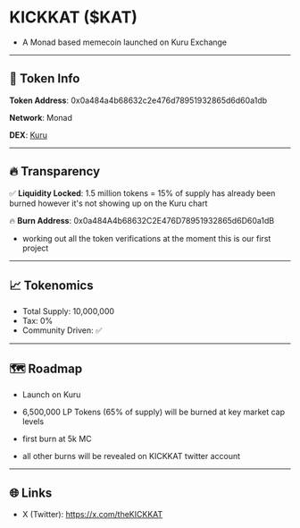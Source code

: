 # KICKKAT ($KAT)

- A Monad based memecoin launched on Kuru Exchange


----


## 🔗 Token Info

**Token Address**: 0x0a484a4b68632c2e476d78951932865d6d60a1db  

**Network**: Monad

**DEX**: [Kuru](https://kuru.exchange)


----


## 🔥 Transparency

✅ **Liquidity Locked**: 1.5 million tokens = 15% of supply has already been burned however it's not showing up on the Kuru chart

🔥 **Burn Address**: 0x0a484A4b68632C2E476D78951932865d6D60a1dB

- working out all the token verifications at the moment this is our first project

----


## 📈 Tokenomics

- Total Supply: 10,000,000
- Tax: 0% 
- Community Driven: ✅


----


## 🗺️ Roadmap

- Launch on Kuru
  
- 6,500,000 LP Tokens (65% of supply) will be burned at key market cap levels
  
- first burn at 5k MC
  
- all other burns will be revealed on KICKKAT twitter account 

----


## 🌐 Links

 - X (Twitter): https://x.com/theKICKKAT
